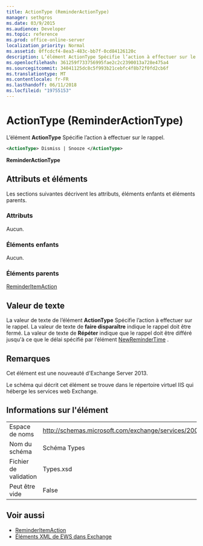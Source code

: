 ```yaml
---
title: ActionType (ReminderActionType)
manager: sethgros
ms.date: 03/9/2015
ms.audience: Developer
ms.topic: reference
ms.prod: office-online-server
localization_priority: Normal
ms.assetid: 0ffcdcf4-8ea3-483c-bb7f-0cd84126120c
description: L’élément ActionType Spécifie l’action à effectuer sur le rappel.
ms.openlocfilehash: 361259f733756995fae2c2c2390013a728e475a4
ms.sourcegitcommit: 34041125dc8c5f993b21cebfc4f8b72f0fd2cb6f
ms.translationtype: MT
ms.contentlocale: fr-FR
ms.lasthandoff: 06/11/2018
ms.locfileid: "19755153"
---
```

# <a name="actiontype-reminderactiontype"></a>ActionType (ReminderActionType)

L’élément **ActionType** Spécifie l’action à effectuer sur le rappel. 
  
```XML
<ActionType> Dismiss | Snooze </ActionType>
```

 **ReminderActionType**
## <a name="attributes-and-elements"></a>Attributs et éléments

Les sections suivantes décrivent les attributs, éléments enfants et éléments parents.
  
### <a name="attributes"></a>Attributs

Aucun.
  
### <a name="child-elements"></a>Éléments enfants

Aucun.
  
### <a name="parent-elements"></a>Éléments parents

[ReminderItemAction](reminderitemaction.md)
  
## <a name="text-value"></a>Valeur de texte

La valeur de texte de l’élément **ActionType** Spécifie l’action à effectuer sur le rappel. La valeur de texte de **faire disparaître** indique le rappel doit être fermé. La valeur de texte de **Répéter** indique que le rappel doit être différé jusqu'à ce que le délai spécifié par l’élément [NewReminderTime](newremindertime.md) . 
  
## <a name="remarks"></a>Remarques

Cet élément est une nouveauté d'Exchange Server 2013.
  
Le schéma qui décrit cet élément se trouve dans le répertoire virtuel IIS qui héberge les services web Exchange.
  
## <a name="element-information"></a>Informations sur l'élément

|||
|:-----|:-----|
|Espace de noms  <br/> |http://schemas.microsoft.com/exchange/services/2006/types  <br/> |
|Nom du schéma  <br/> |Schéma Types  <br/> |
|Fichier de validation  <br/> |Types.xsd  <br/> |
|Peut être vide  <br/> |False  <br/> |
   
## <a name="see-also"></a>Voir aussi

- [ReminderItemAction](reminderitemaction.md)
- [Éléments XML de EWS dans Exchange](ews-xml-elements-in-exchange.md)

